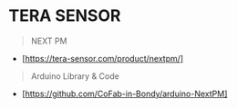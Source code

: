 # TERA SENSOR

>  NEXT PM
- [https://tera-sensor.com/product/nextpm/]

>  Arduino Library & Code
- [https://github.com/CoFab-in-Bondy/arduino-NextPM]